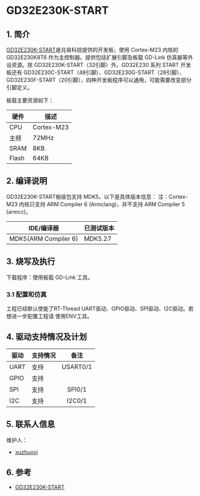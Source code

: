 # GD32E230K-START #

## 1. 简介

[GD32E230K-START](http://gd32mcu.21ic.com/site)是兆易科技提供的开发板，使用 Cortex-M23 内核的 GD32E230K8T6 作为主控制器。提供包括扩展引脚及板载 GD-Link 仿真器等外设资源。除 GD32E230K-START（32引脚）外，GD32E230 系列 START 开发板还有 GD32E230C-START（48引脚）、GD32E230G-START（28引脚）、GD32E230F-START（20引脚），四种开发板程序可以通用，可能需要改变部分引脚定义。

板载主要资源如下：

| 硬件 | 描述 |
| -- | -- |
|CPU| Cortex-M23|
|主频| 72MHz |
|SRAM| 8KB |
|Flash| 64KB |

## 2. 编译说明

GD32E230K-START板级包支持 MDK5，以下是具体版本信息：
注：Cortex-M23 内核只支持 ARM Compiler 6 (Armclang)，并不支持 ARM Compiler 5 (armcc)。

| IDE/编译器 | 已测试版本 |
| -- | -- |
| MDK5(ARM Compiler 6) | MDK5.27 | 

## 3. 烧写及执行

下载程序：使用板载 GD-Link 工具。

### 3.1 配置和仿真

工程已经默认使能了RT-Thread UART驱动、GPIO驱动、SPI驱动、I2C驱动。若想进一步配置工程请
使用ENV工具。

## 4. 驱动支持情况及计划

| 驱动 | 支持情况  |  备注  |
| ------ | ----  | :------:  |
| UART | 支持 | USART0/1 |
| GPIO | 支持 |  |
| SPI | 支持 | SPI0/1 |
| I2C | 支持 | I2C0/1 |

## 5. 联系人信息

维护人：

- [xuzhuoyi](https://github.com/xuzhuoyi)

## 6. 参考

* [GD32E230K-START](http://gd32mcu.21ic.com/site)
